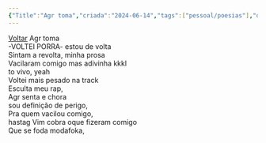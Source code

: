 ```yaml
---
{"Title":"Agr toma","criada":"2024-06-14","tags":["pessoal/poesias"],"dg-publish":true,"permalink":"/1-minha-vida/agr-toma/","dgPassFrontmatter":true}
---
```


[Voltar](1.LIFE/index)
Agr toma  
-VOLTEI PORRA- estou de volta  
Sintam a revolta, minha prosa  
Vacilaram comigo mas adivinha kkkl  
to vivo, yeah  
Voltei mais pesado na track  
Esculta meu rap,  
Agr senta e chora  
sou definição de perigo,  
Pra quem vacilou comigo,  
hastag Vim cobra oque fizeram comigo  
Que se foda modafoka,